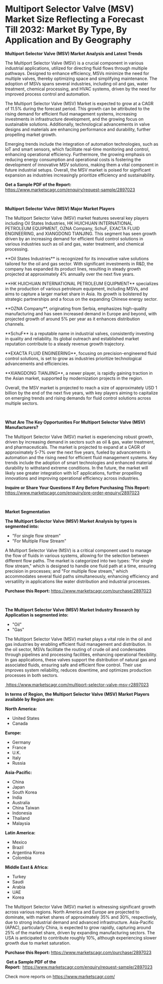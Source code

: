 <p><h1>Multiport Selector Valve (MSV) Market Size Reflecting a Forecast Till 2032: Market By Type, By Application and By Geography</h1></p><p><strong>Multiport Selector Valve (MSV) Market Analysis and Latest Trends</strong></p>
<p><p>The Multiport Selector Valve (MSV) is a crucial component in various industrial applications, utilized for directing fluid flows through multiple pathways. Designed to enhance efficiency, MSVs minimize the need for multiple valves, thereby optimizing space and simplifying maintenance. The adoption of MSVs spans several industries, including oil and gas, water treatment, chemical processing, and HVAC systems, driven by the need for improved process control and automation.</p><p>The Multiport Selector Valve (MSV) Market is expected to grow at a CAGR of 11.5% during the forecast period. This growth can be attributed to the rising demand for efficient fluid management systems, increasing investments in infrastructure development, and the growing focus on sustainable solutions. Additionally, technological advancements in valve designs and materials are enhancing performance and durability, further propelling market growth. </p><p>Emerging trends include the integration of automation technologies, such as IoT and smart sensors, which facilitate real-time monitoring and control, enhancing operational efficiency. Furthermore, the growing emphasis on reducing energy consumption and operational costs is fostering the development of innovative MSV solutions, making them a vital component in future industrial setups. Overall, the MSV market is poised for significant expansion as industries increasingly prioritize efficiency and sustainability.</p></p>
<p><strong>Get a Sample PDF of the Report:&nbsp;</strong> <a href="https://www.marketscagr.com/enquiry/request-sample/2897023?utm_campaign=2452&utm_medium=2&utm_source=Github&utm_content=ia&utm_term=15032025&utm_id=multiport-selector-valve-msv">https://www.marketscagr.com/enquiry/request-sample/2897023</a></p>
<p>&nbsp;</p>
<p><strong>Multiport Selector Valve (MSV) Major Market Players</strong></p>
<p><p>The Multiport Selector Valve (MSV) market features several key players including Oil States Industries, HK HUICHUAN INTERNATIONAL PETROLEUM EQUIPMENT, OZNA Company, SchuF, EXACTA FLUID ENGINEERING, and XIANGDONG TIANJING. This segment has seen growth driven by an increasing demand for efficient fluid control solutions in various industries such as oil and gas, water treatment, and chemical processing.</p><p>**Oil States Industries** is recognized for its innovative valve solutions tailored for the oil and gas sector. With significant investments in R&D, the company has expanded its product lines, resulting in steady growth projected at approximately 4% annually over the next five years. </p><p>**HK HUICHUAN INTERNATIONAL PETROLEUM EQUIPMENT** specializes in the production of various petroleum equipment, including MSVs, and aims to capture a larger market share in Asia. Its growth is bolstered by strategic partnerships and a focus on the expanding Chinese energy sector.</p><p>**OZNA Company**, originating from Serbia, emphasizes high-quality manufacturing and has seen increased demand in Europe and beyond, with projected growth of around 5% per year as it enhances distribution channels.</p><p>**SchuF** is a reputable name in industrial valves, consistently investing in quality and reliability. Its global outreach and established market reputation contribute to a steady revenue growth trajectory.</p><p>**EXACTA FLUID ENGINEERING**, focusing on precision-engineered fluid control solutions, is set to grow as industries prioritize technological advancements and efficiencies.</p><p>**XIANGDONG TIANJING**, a newer player, is rapidly gaining traction in the Asian market, supported by modernization projects in the region.</p><p>Overall, the MSV market is projected to reach a size of approximately USD 1 billion by the end of the next five years, with key players aiming to capitalize on emerging trends and rising demands for fluid control solutions across multiple sectors.</p></p>
<p>&nbsp;</p>
<p><strong>What Are The Key Opportunities For Multiport Selector Valve (MSV) Manufacturers?</strong></p>
<p><p>The Multiport Selector Valve (MSV) market is experiencing robust growth, driven by increasing demand in sectors such as oil & gas, water treatment, and pharmaceuticals. The market is projected to expand at a CAGR of approximately 5-7% over the next five years, fueled by advancements in automation and the rising need for efficient fluid management systems. Key trends include the adoption of smart technologies and enhanced material durability to withstand extreme conditions. In the future, the market will likely see greater integration with IoT applications, further propelling innovations and improving operational efficiency across industries.</p></p>
<p><strong>Inquire or Share Your Questions If Any Before Purchasing This Report:</strong> <a href="https://www.marketscagr.com/enquiry/pre-order-enquiry/2897023?utm_campaign=2452&utm_medium=2&utm_source=Github&utm_content=ia&utm_term=15032025&utm_id=multiport-selector-valve-msv">https://www.marketscagr.com/enquiry/pre-order-enquiry/2897023</a></p>
<p>&nbsp;</p>
<p><strong>Market Segmentation</strong></p>
<p><strong>The Multiport Selector Valve (MSV) Market Analysis by types is segmented into:</strong></p>
<p><ul><li>"For single flow stream"</li><li>"For Multiple Flow Stream"</li></ul></p>
<p><p>A Multiport Selector Valve (MSV) is a critical component used to manage the flow of fluids in various systems, allowing for the selection between different flow paths. The market is categorized into two types: "For single flow stream," which is designed to handle one fluid path at a time, ensuring precision in processes; and "For multiple flow stream," which accommodates several fluid paths simultaneously, enhancing efficiency and versatility in applications like water distribution and industrial processes.</p></p>
<p><strong>Purchase this Report:&nbsp;</strong><a href="https://www.marketscagr.com/purchase/2897023?utm_campaign=2452&utm_medium=2&utm_source=Github&utm_content=ia&utm_term=15032025&utm_id=multiport-selector-valve-msv">https://www.marketscagr.com/purchase/2897023</a></p>
<p>&nbsp;</p>
<p><strong>The Multiport Selector Valve (MSV) Market Industry Research by Application is segmented into:</strong></p>
<p><ul><li>"Oil"</li><li>"Gas"</li></ul></p>
<p><p>The Multiport Selector Valve (MSV) market plays a vital role in the oil and gas industries by enabling efficient fluid management and distribution. In the oil sector, MSVs facilitate the routing of crude oil and condensates through pipelines and processing facilities, enhancing operational flexibility. In gas applications, these valves support the distribution of natural gas and associated fluids, ensuring safe and efficient flow control. Their use improves system reliability, reduces downtime, and optimizes production processes in both sectors.</p></p>
<p><a href="https://www.marketscagr.com/multiport-selector-valve-msv-r2897023?utm_campaign=2452&utm_medium=2&utm_source=Github&utm_content=ia&utm_term=15032025&utm_id=multiport-selector-valve-msv">&nbsp;https://www.marketscagr.com/multiport-selector-valve-msv-r2897023</a></p>
<p><strong>In terms of Region, the Multiport Selector Valve (MSV) Market Players available by Region are:</strong></p>
<p>
    <p> <strong> North America: </strong>
        <ul>
            <li>United States</li>
            <li>Canada</li>
        </ul>
        </p> 
    <p> <strong> Europe: </strong>
        <ul>
            <li>Germany</li>
            <li>France</li>
            <li>U.K.</li>
            <li>Italy</li>
            <li>Russia</li>
        </ul>
        </p> 
    <p> <strong> Asia-Pacific: </strong>
        <ul>
            <li>China</li>
            <li>Japan</li>
            <li>South Korea</li>
            <li>India</li>
            <li>Australia</li>
            <li>China Taiwan</li>
            <li>Indonesia</li>
            <li>Thailand</li>
            <li>Malaysia</li>
        </ul>
        </p> 
    <p> <strong> Latin America: </strong>
        <ul>
            <li>Mexico</li>
            <li>Brazil</li>
            <li>Argentina Korea</li>
            <li>Colombia</li>
        </ul>
        </p> 
    <p> <strong> Middle East & Africa: </strong>
        <ul>
            <li>Turkey</li>
            <li>Saudi</li>
            <li>Arabia</li>
            <li>UAE</li>
            <li>Korea</li>
        </ul>
    </p>
    </p>
<p><p>The Multiport Selector Valve (MSV) market is witnessing significant growth across various regions. North America and Europe are projected to dominate, with market shares of approximately 35% and 30%, respectively, due to strong industrial demand and advanced infrastructure. Asia-Pacific (APAC), particularly China, is expected to grow rapidly, capturing around 25% of the market share, driven by expanding manufacturing sectors. The USA is anticipated to contribute roughly 10%, although experiencing slower growth due to market saturation.</p></p>
<p><strong>Purchase this Report: </strong><a href="https://www.marketscagr.com/purchase/2897023?utm_campaign=2452&utm_medium=2&utm_source=Github&utm_content=ia&utm_term=15032025&utm_id=multiport-selector-valve-msv">https://www.marketscagr.com/purchase/2897023</a></p>
<p>&nbsp;<strong>Get a Sample PDF of the Report:&nbsp;&nbsp;</strong><a href="https://www.marketscagr.com/enquiry/request-sample/2897023?utm_campaign=2452&utm_medium=2&utm_source=Github&utm_content=ia&utm_term=15032025&utm_id=multiport-selector-valve-msv">https://www.marketscagr.com/enquiry/request-sample/2897023</a></p>
<p><strong></strong></p>
<p>Check more reports on <a href="https://www.marketscagr.com/?utm_campaign=2452&utm_medium=2&utm_source=Github&utm_content=ia&utm_term=15032025&utm_id=multiport-selector-valve-msv">https://www.marketscagr.com/</a></p>